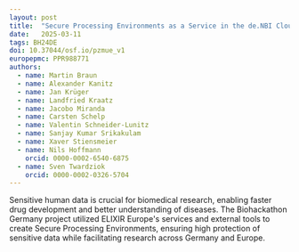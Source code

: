 ```yaml
---
layout: post
title:  "Secure Processing Environments as a Service in the de.NBI Cloud"
date:   2025-03-11
tags: BH24DE
doi: 10.37044/osf.io/pzmue_v1
europepmc: PPR988771
authors:
  - name: Martin Braun
  - name: Alexander Kanitz
  - name: Jan Krüger
  - name: Landfried Kraatz
  - name: Jacobo Miranda
  - name: Carsten Schelp
  - name: Valentin Schneider-Lunitz
  - name: Sanjay Kumar Srikakulam
  - name: Xaver Stiensmeier
  - name: Nils Hoffmann
    orcid: 0000-0002-6540-6875
  - name: Sven Twardziok
    orcid: 0000-0002-0326-5704
---
```


Sensitive human data is crucial for biomedical research, enabling faster drug development and better understanding of diseases. The Biohackathon Germany project utilized ELIXIR Europe's services and external tools to create Secure Processing Environments, ensuring high protection of sensitive data while facilitating research across Germany and Europe.

